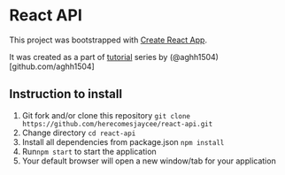 # React API

This project was bootstrapped with [Create React App](https://github.com/facebookincubator/create-react-app).

It was created as a part of [tutorial](https://medium.com/@aghh1504/3-react-with-simple-api-7e32248aeea5) series by (@aghh1504)[github.com/aghh1504]

## Instruction to install
1) Git fork and/or clone this repository `git clone https://github.com/herecomesjaycee/react-api.git`
2) Change directory `cd react-api`
3) Install all dependencies from package.json `npm install`
4) Run`npm start` to start the application
5) Your default browser will open a new window/tab for your application 